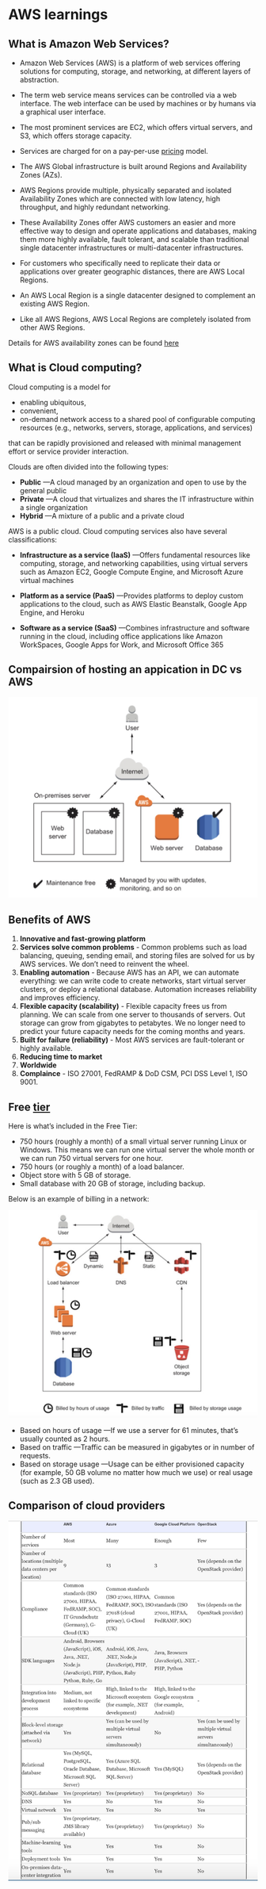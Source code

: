 # AWS learnings

## What is Amazon Web Services?

* Amazon Web Services (AWS) is a platform of web services offering solutions for computing, storage, and networking, at different layers of abstraction. 
* The term web service means services can be controlled via a web interface. The web interface can be used by machines or by humans via a graphical user interface.
* The most prominent services are EC2, which offers virtual servers, and S3, which offers storage capacity.
* Services are charged for on a pay-per-use [pricing](https://aws.amazon.com/ec2/pricing/on-demand/)   model.

* The AWS Global infrastructure is built around Regions and Availability Zones (AZs). 
* AWS Regions provide multiple, physically separated and isolated Availability Zones which are connected with low latency, high throughput, and highly redundant networking. 
* These Availability Zones offer AWS customers an easier and more effective way to design and operate applications and databases, making them more highly available, fault tolerant, and scalable than traditional single datacenter infrastructures or multi-datacenter infrastructures. 
* For customers who specifically need to replicate their data or applications over greater geographic distances, there are AWS Local Regions.
* An AWS Local Region is a single datacenter designed to complement an existing AWS Region.
* Like all AWS Regions, AWS Local Regions are completely isolated from other AWS Regions. 

Details for AWS availability zones can be found [here](https://aws.amazon.com/about-aws/global-infrastructure/)


## What is Cloud computing?

Cloud computing is a model for 

* enabling ubiquitous, 
* convenient, 
* on-demand network access to a shared pool of configurable computing resources (e.g., networks, servers, storage, applications, and services) 

that can be rapidly provisioned and released with minimal management effort or service provider interaction.

Clouds are often divided into the following types:

* **Public** —A cloud managed by an organization and open to use by the general public
* **Private** —A cloud that virtualizes and shares the IT infrastructure within a single organization
* **Hybrid** —A mixture of a public and a private cloud

AWS is a public cloud. Cloud computing services also have several classifications:

* **Infrastructure as a service (IaaS)** —Offers fundamental resources like computing, storage, and networking capabilities, using virtual servers such as Amazon EC2, Google Compute Engine, and Microsoft Azure virtual machines

* **Platform as a service (PaaS)** —Provides platforms to deploy custom applications to the cloud, such as AWS Elastic Beanstalk, Google App Engine, and Heroku

* **Software as a service (SaaS)** —Combines infrastructure and software running in the cloud, including office applications like Amazon WorkSpaces, Google Apps for Work, and Microsoft Office 365

## Compairsion of hosting an appication in DC vs AWS

![dc vs aws](img/aws_dc_comparison.jpeg)

## Benefits of AWS

1. **Innovative and fast-growing platform** 
2. **Services solve common problems** -  Common problems such as load balancing, queuing, sending email, and storing files are solved for us by AWS services. We don’t need to reinvent the wheel. 
3. **Enabling automation** - Because AWS has an API, we can automate everything: we can write code to create networks, start virtual server clusters, or deploy a relational database. Automation increases reliability and improves efficiency.
4. **Flexible capacity (scalability)** - Flexible capacity frees us from planning. We can scale from one server to thousands of servers. Out storage can grow from gigabytes to petabytes. We no longer need to predict your future capacity needs for the coming months and years.
5. **Built for failure (reliability)** - Most AWS services are fault-tolerant or highly available. 
6. **Reducing time to market**
7. **Worldwide**
8. **Complaince** - ISO 27001, FedRAMP & DoD CSM, PCI DSS Level 1, ISO 9001.

## Free [tier](http://aws.amazon.com/free)

Here is what’s included in the Free Tier:

* 750 hours (roughly a month) of a small virtual server running Linux or Windows. This means we can run one virtual server the whole month or we can run 750 virtual servers for one hour.
* 750 hours (or roughly a month) of a load balancer.
* Object store with 5 GB of storage.
* Small database with 20 GB of storage, including backup.

Below is an example of billing in a network:

![billing example](img/billing_method.jpeg)

* Based on hours of usage —If we use a server for 61 minutes, that’s usually counted as 2 hours.
* Based on traffic —Traffic can be measured in gigabytes or in number of requests.
* Based on storage usage —Usage can be either provisioned capacity (for example, 50 GB volume no matter how much we use) or real usage (such as 2.3 GB used).

## Comparison of cloud providers

![cpare cloud providers](img/comparison_cloud_providers.jpeg)


